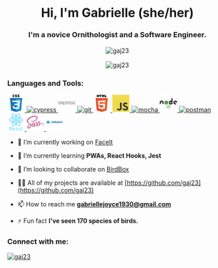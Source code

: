<h1 align="center">Hi, I'm Gabrielle (she/her)</h1>
<h3 align="center">I'm a novice Ornithologist and a Software Engineer.</h3>

<p align="center"><img align="center" src="https://github-readme-stats.vercel.app/api?username=gaj23&show_icons=true&locale=en" alt="gaj23" /></p>
<p align="center"><img align="center" src="https://github-readme-stats.vercel.app/api/top-langs?username=gaj23&show_icons=true&locale=en&layout=compact" alt="gaj23" /></p>

<h3 align="left">Languages and Tools:</h3>
<p align="left"> <a href="https://www.w3schools.com/css/" target="_blank"> <img src="https://raw.githubusercontent.com/devicons/devicon/master/icons/css3/css3-original-wordmark.svg" alt="css3" width="40" height="40"/> </a> <a href="https://www.cypress.io" target="_blank"> <img src="https://raw.githubusercontent.com/simple-icons/simple-icons/6e46ec1fc23b60c8fd0d2f2ff46db82e16dbd75f/icons/cypress.svg" alt="cypress" width="40" height="40"/> </a> <a href="https://expressjs.com" target="_blank"> <img src="https://raw.githubusercontent.com/devicons/devicon/master/icons/express/express-original-wordmark.svg" alt="express" width="40" height="40"/> </a> <a href="https://git-scm.com/" target="_blank"> <img src="https://www.vectorlogo.zone/logos/git-scm/git-scm-icon.svg" alt="git" width="40" height="40"/> </a> <a href="https://www.w3.org/html/" target="_blank"> <img src="https://raw.githubusercontent.com/devicons/devicon/master/icons/html5/html5-original-wordmark.svg" alt="html5" width="40" height="40"/> </a> <a href="https://developer.mozilla.org/en-US/docs/Web/JavaScript" target="_blank"> <img src="https://raw.githubusercontent.com/devicons/devicon/master/icons/javascript/javascript-original.svg" alt="javascript" width="40" height="40"/> </a> <a href="https://mochajs.org" target="_blank"> <img src="https://www.vectorlogo.zone/logos/mochajs/mochajs-icon.svg" alt="mocha" width="40" height="40"/> </a> <a href="https://nodejs.org" target="_blank"> <img src="https://raw.githubusercontent.com/devicons/devicon/master/icons/nodejs/nodejs-original-wordmark.svg" alt="nodejs" width="40" height="40"/> </a> <a href="https://postman.com" target="_blank"> <img src="https://www.vectorlogo.zone/logos/getpostman/getpostman-icon.svg" alt="postman" width="40" height="40"/> </a> <a href="https://reactjs.org/" target="_blank"> <img src="https://raw.githubusercontent.com/devicons/devicon/master/icons/react/react-original-wordmark.svg" alt="react" width="40" height="40"/> </a> <a href="https://sass-lang.com" target="_blank"> <img src="https://raw.githubusercontent.com/devicons/devicon/master/icons/sass/sass-original.svg" alt="sass" width="40" height="40"/> </a> <a href="https://webpack.js.org" target="_blank"> <img src="https://raw.githubusercontent.com/devicons/devicon/d00d0969292a6569d45b06d3f350f463a0107b0d/icons/webpack/webpack-original-wordmark.svg" alt="webpack" width="40" height="40"/> </a> </p>

- 🔭 I’m currently working on [FaceIt](https://github.com/gaj23/face-it)

- 🌱 I’m currently learning **PWAs, React Hooks, Jest**

- 👯 I’m looking to collaborate on [BirdBox](https://github.com/gaj23/birdbox)

- 👨‍💻 All of my projects are available at [https://github.com/gaj23](https://github.com/gaj23)

- 📫 How to reach me **gabriellejoyce1930@gmail.com**

- ⚡ Fun fact **I've seen 170 species of birds.**

<h3 align="left">Connect with me:</h3>
<p align="left">
<a href="https://linkedin.com/in/gaj23" target="blank"><img src="https://www.flaticon.com/svg/vstatic/svg/174/174857.svg?token=exp=1614286629~hmac=108151ffa4acdb5ed88fc99a3bccbac8" alt="gaj23" height="30" width="40" background="white"/></a>
</p>

